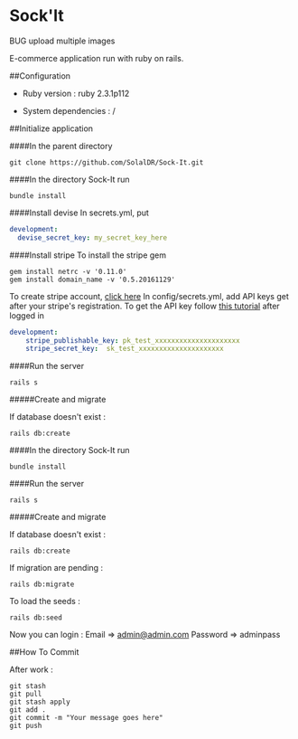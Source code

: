# Sock'It

BUG upload multiple images

E-commerce application run with ruby on rails.

##Configuration

* Ruby version : ruby 2.3.1p112

* System dependencies : /


##Initialize application


####In the parent directory
```
git clone https://github.com/SolalDR/Sock-It.git
```

####In the directory Sock-It run
```
bundle install
```
####Install devise
In secrets.yml, put
``` yml
development:
  devise_secret_key: my_secret_key_here
```


####Install stripe
To install the stripe gem
```
gem install netrc -v '0.11.0'
gem install domain_name -v '0.5.20161129'
```
To create stripe account, <a href="https://stripe.com/fr ">click here</a>
In config/secrets.yml, add API keys get after your stripe's registration.
To get the API key follow <a href="https://launchschool.com/blog/stripe-checkout">this tutorial</a> after logged in
``` yml
development:
    stripe_publishable_key: pk_test_xxxxxxxxxxxxxxxxxxxxx
    stripe_secret_key:  sk_test_xxxxxxxxxxxxxxxxxxxxx
```

####Run the server
```
rails s
```

#####Create and migrate

If database doesn't exist :
```
rails db:create
```

####In the directory Sock-It run
```
bundle install
```

####Run the server
```
rails s
```

#####Create and migrate

If database doesn't exist :
```
rails db:create
```

If migration are pending :
```
rails db:migrate
```

To load the seeds :
```
rails db:seed
```

Now you can login :
Email =>      admin@admin.com
Password =>   adminpass

##How To Commit

After work :
```
git stash
git pull
git stash apply
git add .
git commit -m "Your message goes here"
git push
```
